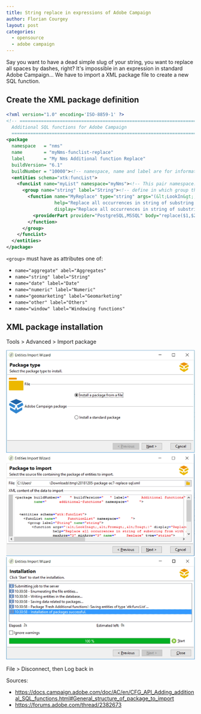 ```yaml
---
title: String replace in expressions of Adobe Campaign
author: Florian Courgey
layout: post
categories:
  - opensource
  - adobe campaign
---
```

Say you want to have a dead simple slug of your string, you want to replace all spaces by dashes, right? 
It's impossible in an expression in standard Adobe Campaign...
We have to import a XML package file to create a new SQL function. 
<!--more-->
## Create the XML package definition
```xml
<?xml version="1.0" encoding='ISO-8859-1' ?>
<!-- ===========================================================================
  Additional SQL functions for Adobe Campaign
  ========================================================================== -->
<package
  namespace   = "nms"
  name        = "myNms-funclist-replace"
  label       = "My Nms Additional function Replace"
  buildVersion= "6.1"
  buildNumber = "10000"><!-- namespace, name and label are for information only -->
  <entities schema="xtk:funcList">
    <funcList name="myList" namespace="myNms"><!-- This pair namespace:name is the real id of the function. To update, use the same pair. -->
      <group name="string" label="String"><!-- define in which group the function belongs to -->
        <function name="MyReplace" type="string" args="(&lt;LookIn&gt;,&lt;From&gt;,&lt;To&gt;)"
                  help="Replace all occurrences in string of substring from with substring to. MyReplace(myString, replaceThis, byThis)" minArgs="3" maxArgs="3"
                  display="Replace all occurrences in string of substring from with substring to. MyReplace(myString, replaceThis, byThis)">  
          <providerPart provider="PostgreSQL,MSSQL" body="replace($1,$2,$3)"/>  
        </function>  
      </group>
    </funcList>
  </entities>
</package>
```

`<group>` must have as attributes one of:
- `name="aggregate" abel="Aggregates"`
- `name="string" label="String"`
- `name="date" label="Date"`
- `name="numeric" label="Numeric"`
- `name="geomarketing" label="Geomarketing"`
- `name="other" label="Others"`
- `name="window" label="Windowing functions"`

## XML package installation

Tools > Advanced > Import package

![todo](/assets/images/2018/12/adobe-campaign-package-install-1.jpg)
![todo](/assets/images/2018/12/adobe-campaign-package-install-2.jpg)
![todo](/assets/images/2018/12/adobe-campaign-package-install-3.jpg)

File > Disconnect, then Log back in

Sources:
- https://docs.campaign.adobe.com/doc/AC/en/CFG_API_Adding_additional_SQL_functions.html#General_structure_of_package_to_import
- https://forums.adobe.com/thread/2382673
